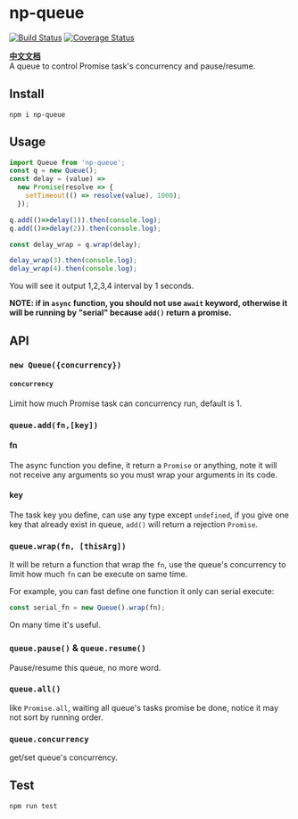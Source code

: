 # np-queue
[![Build Status](https://www.travis-ci.org/ngtmuzi/np-queue.svg?branch=master)](https://www.travis-ci.org/ngtmuzi/np-queue)
[![Coverage Status](https://coveralls.io/repos/github/ngtmuzi/np-queue/badge.svg?branch=master)](https://coveralls.io/github/ngtmuzi/np-queue?branch=master)

**[中文文档](https://github.com/ngtmuzi/np-queue/wiki/%E4%B8%AD%E6%96%87%E6%96%87%E6%A1%A3)**  
A queue to control Promise task's concurrency and pause/resume.

## Install

```
npm i np-queue
```

## Usage

```javascript
import Queue from 'np-queue';
const q = new Queue();
const delay = (value) =>  
  new Promise(resolve => {
    setTimeout(() => resolve(value), 1000);  
  });

q.add(()=>delay(1)).then(console.log);
q.add(()=>delay(2)).then(console.log);

const delay_wrap = q.wrap(delay);

delay_wrap(3).then(console.log);
delay_wrap(4).then(console.log);
```
You will see it output 1,2,3,4 interval by 1 seconds.

**NOTE: if in `async` function, you should not use `await` keyword, otherwise it will be running by "serial" because `add()` return a promise.**

## API

### `new Queue({concurrency})`

#### `concurrency`
Limit how much Promise task can concurrency run, default is 1.

### `queue.add(fn,[key])`

#### fn
The async function you define, it return a `Promise` or anything, note it will not receive any arguments so you must wrap your arguments in its code.

#### key
The task key you define, can use any type except `undefined`, if you give one key that already exist in queue, `add()` will return a rejection `Promise`. 

### `queue.wrap(fn, [thisArg])`

It will be return a function that wrap the `fn`, use the queue's concurrency to limit how much `fn` can be execute on same time.
 
For example, you can fast define one function it only can serial execute:

```javascript
const serial_fn = new Queue().wrap(fn);
```

On many time it's useful.

### `queue.pause()` & `queue.resume()`

Pause/resume this queue, no more word.

### `queue.all()`

like `Promise.all`, waiting all queue's tasks promise be done, notice it may not sort by running order.

### `queue.concurrency`

get/set queue's concurrency.

## Test
```
npm run test
```
